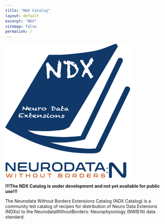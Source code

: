 ```yaml
---
title: "NDX Catalog"
layout: default
excerpt: "NDX"
sitemap: false
permalink: /
---
```


<img alt="NDX Catalog Logo" src="images/nwb-extensions-catalog-logo2.png" width="400" class="center-block">

**!!!The NDX Catalog is under development and not yet available for public use!!!**

The Neurodata Without Borders Extensions Catalog (NDX Catalog) is a community led catalog of recipes for distribution of Neuro Data Extenions (NDXs) to the NeurodataWithoutBorders: Neurophysiology (NWB:N) data standard.
